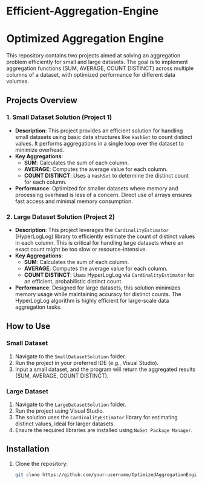 # Efficient-Aggregation-Engine
# Optimized Aggregation Engine

This repository contains two projects aimed at solving an aggregation problem efficiently for small and large datasets. The goal is to implement aggregation functions (SUM, AVERAGE, COUNT DISTINCT) across multiple columns of a dataset, with optimized performance for different data volumes.

## Projects Overview

### 1. Small Dataset Solution (Project 1)
- **Description**: This project provides an efficient solution for handling small datasets using basic data structures like `HashSet` to count distinct values. It performs aggregations in a single loop over the dataset to minimize overhead.
- **Key Aggregations**:
  - **SUM**: Calculates the sum of each column.
  - **AVERAGE**: Computes the average value for each column.
  - **COUNT DISTINCT**: Uses a `HashSet` to determine the distinct count for each column.
- **Performance**: Optimized for smaller datasets where memory and processing overhead is less of a concern. Direct use of arrays ensures fast access and minimal memory consumption.

### 2. Large Dataset Solution (Project 2)
- **Description**: This project leverages the `CardinalityEstimator` (HyperLogLog) library to efficiently estimate the count of distinct values in each column. This is critical for handling large datasets where an exact count might be too slow or resource-intensive.
- **Key Aggregations**:
  - **SUM**: Calculates the sum of each column.
  - **AVERAGE**: Computes the average value for each column.
  - **COUNT DISTINCT**: Uses HyperLogLog via `CardinalityEstimator` for an efficient, probabilistic distinct count.
- **Performance**: Designed for large datasets, this solution minimizes memory usage while maintaining accuracy for distinct counts. The HyperLogLog algorithm is highly efficient for large-scale data aggregation tasks.

## How to Use

### Small Dataset
1. Navigate to the `SmallDatasetSolution` folder.
2. Run the project in your preferred IDE (e.g., Visual Studio).
3. Input a small dataset, and the program will return the aggregated results (SUM, AVERAGE, COUNT DISTINCT).

### Large Dataset
1. Navigate to the `LargeDatasetSolution` folder.
2. Run the project using Visual Studio.
3. The solution uses the `CardinalityEstimator` library for estimating distinct values, ideal for larger datasets.
4. Ensure the required libraries are installed using `NuGet Package Manager`.

## Installation

1. Clone the repository:
   ```bash
   git clone https://github.com/your-username/OptimizedAggregationEngine.git

